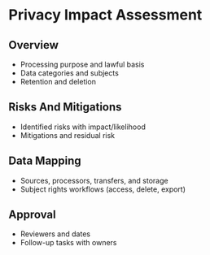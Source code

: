 # Privacy Impact Assessment

## Overview
- Processing purpose and lawful basis
- Data categories and subjects
- Retention and deletion

## Risks And Mitigations
- Identified risks with impact/likelihood
- Mitigations and residual risk

## Data Mapping
- Sources, processors, transfers, and storage
- Subject rights workflows (access, delete, export)

## Approval
- Reviewers and dates
- Follow-up tasks with owners


